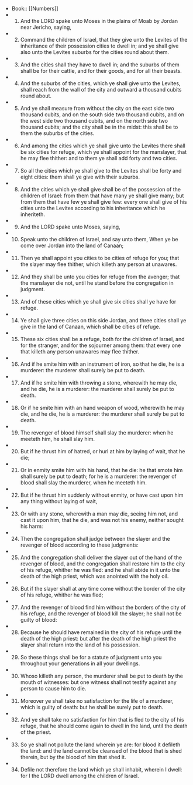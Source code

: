 - Book:: [[Numbers]]
- 1. And the LORD spake unto Moses in the plains of Moab by Jordan near Jericho, saying,
- 2. Command the children of Israel, that they give unto the Levites of the inheritance of their possession cities to dwell in; and ye shall give also unto the Levites suburbs for the cities round about them.
- 3. And the cities shall they have to dwell in; and the suburbs of them shall be for their cattle, and for their goods, and for all their beasts.
- 4. And the suburbs of the cities, which ye shall give unto the Levites, shall reach from the wall of the city and outward a thousand cubits round about.
- 5. And ye shall measure from without the city on the east side two thousand cubits, and on the south side two thousand cubits, and on the west side two thousand cubits, and on the north side two thousand cubits; and the city shall be in the midst: this shall be to them the suburbs of the cities.
- 6. And among the cities which ye shall give unto the Levites there shall be six cities for refuge, which ye shall appoint for the manslayer, that he may flee thither: and to them ye shall add forty and two cities.
- 7. So all the cities which ye shall give to the Levites shall be forty and eight cities: them shall ye give with their suburbs.
- 8. And the cities which ye shall give shall be of the possession of the children of Israel: from them that have many ye shall give many; but from them that have few ye shall give few: every one shall give of his cities unto the Levites according to his inheritance which he inheriteth.
- 9. And the LORD spake unto Moses, saying,
- 10. Speak unto the children of Israel, and say unto them, When ye be come over Jordan into the land of Canaan;
- 11. Then ye shall appoint you cities to be cities of refuge for you; that the slayer may flee thither, which killeth any person at unawares.
- 12. And they shall be unto you cities for refuge from the avenger; that the manslayer die not, until he stand before the congregation in judgment.
- 13. And of these cities which ye shall give six cities shall ye have for refuge.
- 14. Ye shall give three cities on this side Jordan, and three cities shall ye give in the land of Canaan, which shall be cities of refuge.
- 15. These six cities shall be a refuge, both for the children of Israel, and for the stranger, and for the sojourner among them: that every one that killeth any person unawares may flee thither.
- 16. And if he smite him with an instrument of iron, so that he die, he is a murderer: the murderer shall surely be put to death.
- 17. And if he smite him with throwing a stone, wherewith he may die, and he die, he is a murderer: the murderer shall surely be put to death.
- 18. Or if he smite him with an hand weapon of wood, wherewith he may die, and he die, he is a murderer: the murderer shall surely be put to death.
- 19. The revenger of blood himself shall slay the murderer: when he meeteth him, he shall slay him.
- 20. But if he thrust him of hatred, or hurl at him by laying of wait, that he die;
- 21. Or in enmity smite him with his hand, that he die: he that smote him shall surely be put to death; for he is a murderer: the revenger of blood shall slay the murderer, when he meeteth him.
- 22. But if he thrust him suddenly without enmity, or have cast upon him any thing without laying of wait,
- 23. Or with any stone, wherewith a man may die, seeing him not, and cast it upon him, that he die, and was not his enemy, neither sought his harm:
- 24. Then the congregation shall judge between the slayer and the revenger of blood according to these judgments:
- 25. And the congregation shall deliver the slayer out of the hand of the revenger of blood, and the congregation shall restore him to the city of his refuge, whither he was fled: and he shall abide in it unto the death of the high priest, which was anointed with the holy oil.
- 26. But if the slayer shall at any time come without the border of the city of his refuge, whither he was fled;
- 27. And the revenger of blood find him without the borders of the city of his refuge, and the revenger of blood kill the slayer; he shall not be guilty of blood:
- 28. Because he should have remained in the city of his refuge until the death of the high priest: but after the death of the high priest the slayer shall return into the land of his possession.
- 29. So these things shall be for a statute of judgment unto you throughout your generations in all your dwellings.
- 30. Whoso killeth any person, the murderer shall be put to death by the mouth of witnesses: but one witness shall not testify against any person to cause him to die.
- 31. Moreover ye shall take no satisfaction for the life of a murderer, which is guilty of death: but he shall be surely put to death.
- 32. And ye shall take no satisfaction for him that is fled to the city of his refuge, that he should come again to dwell in the land, until the death of the priest.
- 33. So ye shall not pollute the land wherein ye are: for blood it defileth the land: and the land cannot be cleansed of the blood that is shed therein, but by the blood of him that shed it.
- 34. Defile not therefore the land which ye shall inhabit, wherein I dwell: for I the LORD dwell among the children of Israel.
